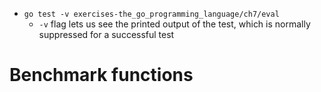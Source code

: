 - `go test -v exercises-the_go_programming_language/ch7/eval`
    - `-v` flag lets us see the printed output of the test, which is normally suppressed for a successful test
# Benchmark functions
